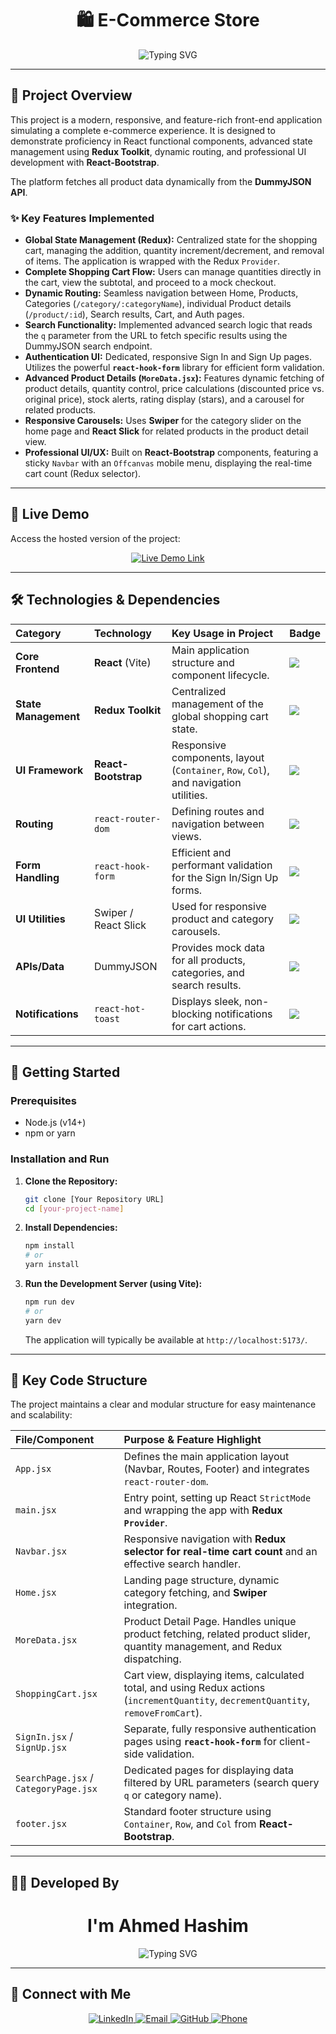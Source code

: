 
<h1 align="center">
    🛍️ E-Commerce Store
</h1>

<div align="center">
  <img src="https://readme-typing-svg.herokuapp.com?font=Fira+Code&weight=600&pause=1000&color=28a745&center=true&vCenter=true&width=750&lines=A+Full-Featured+E-Commerce+Front-end;Built+with+React%2C+Redux%2C+and+React-Bootstrap;Complete+Shopping+Experience+and+User+Authentication;" alt="Typing SVG" />
</div>

---

## 🎯 Project Overview

This project is a modern, responsive, and feature-rich front-end application simulating a complete e-commerce experience. It is designed to demonstrate proficiency in React functional components, advanced state management using **Redux Toolkit**, dynamic routing, and professional UI development with **React-Bootstrap**.

The platform fetches all product data dynamically from the **DummyJSON API**.

### ✨ Key Features Implemented

* **Global State Management (Redux):** Centralized state for the shopping cart, managing the addition, quantity increment/decrement, and removal of items. The application is wrapped with the Redux `Provider`.
* **Complete Shopping Cart Flow:** Users can manage quantities directly in the cart, view the subtotal, and proceed to a mock checkout.
* **Dynamic Routing:** Seamless navigation between Home, Products, Categories (`/category/:categoryName`), individual Product details (`/product/:id`), Search results, Cart, and Auth pages.
* **Search Functionality:** Implemented advanced search logic that reads the `q` parameter from the URL to fetch specific results using the DummyJSON search endpoint.
* **Authentication UI:** Dedicated, responsive Sign In and Sign Up pages. Utilizes the powerful **`react-hook-form`** library for efficient form validation.
* **Advanced Product Details (`MoreData.jsx`):** Features dynamic fetching of product details, quantity control, price calculations (discounted price vs. original price), stock alerts, rating display (stars), and a carousel for related products.
* **Responsive Carousels:** Uses **Swiper** for the category slider on the home page and **React Slick** for related products in the product detail view.
* **Professional UI/UX:** Built on **React-Bootstrap** components, featuring a sticky `Navbar` with an `Offcanvas` mobile menu, displaying the real-time cart count (Redux selector).

---

## 🔗 Live Demo

Access the hosted version of the project:

<div align="center">
  <a href="https://ahmed-hashim2024.github.io/E-commarcy/">
    <img src="https://img.shields.io/badge/VIEW%20LIVE%20PROJECT-28a745?style=for-the-badge&logo=vercel&logoColor=white" alt="Live Demo Link" />
  </a>
</div>

---

## 🛠️ Technologies & Dependencies

| Category | Technology | Key Usage in Project | Badge |
| :--- | :--- | :--- | :--- |
| **Core Frontend** | **React** (Vite) | Main application structure and component lifecycle. | <img src="https://img.shields.io/badge/React-20232A?style=for-the-badge&logo=react&logoColor=61DAFB" /> |
| **State Management** | **Redux Toolkit** | Centralized management of the global shopping cart state. | <img src="https://img.shields.io/badge/Redux-593D88?style=for-the-badge&logo=redux&logoColor=white" /> |
| **UI Framework** | **React-Bootstrap** | Responsive components, layout (`Container`, `Row`, `Col`), and navigation utilities. | <img src="https://img.shields.io/badge/Bootstrap-563D7C?style=for-the-badge&logo=bootstrap&logoColor=white" /> |
| **Routing** | `react-router-dom` | Defining routes and navigation between views. | <img src="https://img.shields.io/badge/React_Router-CA4245?style=for-the-badge&logo=react-router&logoColor=white" /> |
| **Form Handling** | `react-hook-form` | Efficient and performant validation for the Sign In/Sign Up forms. | <img src="https://img.shields.io/badge/React%20Hook%20Form-EC5990?style=for-the-badge&logo=reacthookform&logoColor=white" /> |
| **UI Utilities** | Swiper / React Slick | Used for responsive product and category carousels. | <img src="https://img.shields.io/badge/Carousel-Swiper-007AFF?style=for-the-badge&logo=swiper&logoColor=white" /> |
| **APIs/Data** | DummyJSON | Provides mock data for all products, categories, and search results. | <img src="https://img.shields.io/badge/API-Data%20Fetching-4EAA25?style=for-the-badge" /> |
| **Notifications** | `react-hot-toast` | Displays sleek, non-blocking notifications for cart actions. | <img src="https://img.shields.io/badge/Toast-Notifications-FF9900?style=for-the-badge&logo=react&logoColor=white" /> |

---

## 🚀 Getting Started

### Prerequisites

* Node.js (v14+)
* npm or yarn

### Installation and Run

1.  **Clone the Repository:**
    ```bash
    git clone [Your Repository URL]
    cd [your-project-name]
    ```

2.  **Install Dependencies:**
    ```bash
    npm install
    # or
    yarn install
    ```

3.  **Run the Development Server (using Vite):**
    ```bash
    npm run dev
    # or
    yarn dev
    ```
    The application will typically be available at `http://localhost:5173/`.

---

## 📂 Key Code Structure

The project maintains a clear and modular structure for easy maintenance and scalability:

| File/Component | Purpose & Feature Highlight |
| :--- | :--- |
| `App.jsx` | Defines the main application layout (Navbar, Routes, Footer) and integrates `react-router-dom`. |
| `main.jsx` | Entry point, setting up React `StrictMode` and wrapping the app with **Redux `Provider`**. |
| `Navbar.jsx` | Responsive navigation with **Redux selector for real-time cart count** and an effective search handler. |
| `Home.jsx` | Landing page structure, dynamic category fetching, and **Swiper** integration. |
| `MoreData.jsx` | Product Detail Page. Handles unique product fetching, related product slider, quantity management, and Redux dispatching. |
| `ShoppingCart.jsx` | Cart view, displaying items, calculated total, and using Redux actions (`incrementQuantity`, `decrementQuantity`, `removeFromCart`). |
| `SignIn.jsx` / `SignUp.jsx` | Separate, fully responsive authentication pages using **`react-hook-form`** for client-side validation. |
| `SearchPage.jsx` / `CategoryPage.jsx` | Dedicated pages for displaying data filtered by URL parameters (search query `q` or category name). |
| `footer.jsx` | Standard footer structure using `Container`, `Row`, and `Col` from **React-Bootstrap**. |

---

## 👨‍💻 Developed By

<h1 align="center">
    I'm <strong>Ahmed Hashim</strong>
</h1>

<div align="center">
    <img src="https://readme-typing-svg.herokuapp.com?font=Fira+Code&weight=490&pause=1000&color=2596be&center=true&vCenter=true&width=490&lines=Fullstack+Developer+%7C+React+%26+Django;Building+Scalable+%26+Clean+Web+Solutions;" alt="Typing SVG" />
</div>

---

## 🤝 Connect with Me

<div align="center">
  <a href="https://www.linkedin.com/in/eng-ahmedhashim2024/">
    <img src="https://img.shields.io/badge/LinkedIn-0077B5?style=for-the-badge&logo=linkedin&logoColor=white" alt="LinkedIn" />
  </a>
  <a href="mailto:eng.ahmedhashim2024@gmail.com">
    <img src="https://img.shields.io/badge/Email-D14836?style=for-the-badge&logo=gmail&logoColor=white" alt="Email" />
  </a>
  <a href="https://github.com/ahmed-hashim2024">
    <img src="https://img.shields.io/badge/GitHub-100000?style=for-the-badge&logo=github&logoColor=white" alt="GitHub" />
  </a>
  <a href="tel:+201156501103">
    <img src="https://img.shields.io/badge/Phone-25D366?style=for-the-badge&logo=whatsapp&logoColor=white" alt="Phone" />
  </a>
</div>
